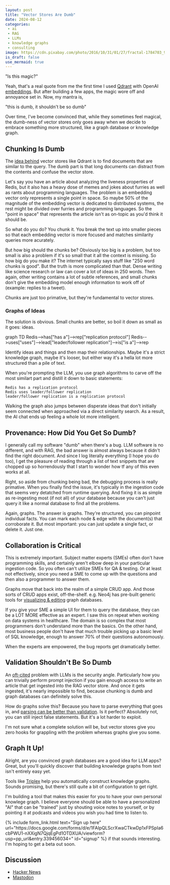 ```yaml
---
layout: post
title: "Vector Stores Are Dumb"
date: 2024-08-12
categories:
 - ai
 - RAG
 - LLMs
 - knowledge graphs
 - consulting
image: https://cdn.pixabay.com/photo/2016/10/31/01/27/fractal-1784703_960_720.jpg
is_draft: false
use_mermaid: true
---
```


"Is this magic?"

Yeah, that's a real quote from me the first time I used [Qdrant][q] with OpenAI [embeddings][emb].
But after building a few apps, the magic wore off and annoyance set in. Now, my mantra is, 

"this is dumb, it shouldn't be so dumb"

Over time, I've become convinced that, while they sometimes feel magical,
the dumb-ness of vector stores only goes away when we decide to embrace something more structured, 
like a graph database or knowledge graph.


## Chunking Is Dumb
The [idea behind][hnsw] vector stores like Qdrant is to find documents that are similar to the query. The dumb part is
that long documents can distract from the contents and confuse the vector store.

Let's say you have an article about analyzing the liveness properties of Redis, but it also has a heavy 
dose of memes and jokes about furries as well as rants about programming languages. The problem is an
embedding vector only represents a single point in space. So maybe 50% of the magnitude of the embedding vector
is dedicated to distributed systems, the rest might be divided over furries and programming languages.
So the "point in space" that represents the article isn't as on-topic as you'd think it should be.

So what do you do? You chunk it. You break the text up into smaller pieces so that each embedding vector is 
more focused and matches similarity queries more acurately.

But how big should the chunks be? Obviously too big is a problem, but too small is also a problem if it's so small that it
all the context is missing. So how big do you make it? The internet typically says stuff like "250 
word chunks is good". But the truth is more complicated than that. Dense writing like science research or
law can cover a lot of ideas in 250 words. Then again, other writing contains a lot of subtle references,
and small chunks don't give the embedding model enough information to work off of (example: replies to a
tweet).

Chunks are just too primative, but they're fundamental to vector stores.

### Graphs of Ideas
The solution is obvious. Small chunks are better, so boil it down as small as it goes: ideas. 

<div class="mermaid">
graph TD
Redis-->has["has a"]-->rep["replication protocol"]
Redis-->uses["uses"]-->lead["leader/follower replication"]-->is["is a"]-->rep
</div>

Identify ideas and things and then map their relationships. Maybe it's a strict knowledge graph, 
maybe it's looser, but either way it's a hella lot more structured than a pile of text. 

When you're prompting the LLM, you use graph algorithms to carve off the most similart part and distill it down to basic statements:


```
Redis has a replication protocol
Redis uses leader/follower replication
leader/follower replication is a replication protocol
```

Walking the graph also jumps between disperate ideas that don't initially seem connected when approached via
a direct similarity search. As a result, the AI chat ends up feeling a whole lot more intelligent.


## Provenance: How Did You Get So Dumb?
I generally call my software "dumb" when there's a bug. LLM software is no different, and with RAG, the
bad answer is almost always because it didn't find the right document. And since I log literally everything
(I hope you do too), I get the pleasure of reading through a list of text snippets that are chopped up
so horrendously that I start to wonder how tf any of this even works at all.

Right, so aside from chunking being bad, the debugging process is really primative. When you finally
find the issue, it's typically in the ingestion code that seems very detatched from runtime querying.
And fixing it is as simple as re-ingesting most (if not all) of your database because you can't just
query it like a normal database to find all the problems.

Again, graphs. The answer is graphs. They're structured, you can pinpoint individual facts. You can mark
each node & edge with the document(s) that corroborate it. But most important: you can just update a
single fact, or delete it. Just one.

## Collaboration is Critical
This is extremely important. Subject matter experts (SMEs) often don't have programming skills, and certainly
aren't elbow deep in your particular ingestion code. So you often can't utilize SMEs for QA & testing.
Or at least not effectively, since you need a SME to come up with the questions and then also a programmer to
answer them.

Graphs move that back into the realm of a simple CRUD app. And those sorts of CRUD apps exist, off-the-shelf.
e.g. Neo4j has pre-built generic tools for [visualizing & editing][neo] graph databases.

If you give your SME a simple UI for them to query the database, they can be a LOT MORE effective as an
expert. I saw this on repeat when working on data systems in healthcare. The domain is so complex that most
programmers don't understand more than the basics. On the other hand, most business people don't have that much trouble picking up a basic
level of SQL knowledge, enough to answer 70% of their questions autonomously. 

When the experts are empowered, the bug reports get dramatically better.


## Validation Shouldn't Be So Dumb
An [oft-cited][dm] problem with LLMs is the security angle. Particularly how you can trivially perform prompt
injection if you gain enough access to write an article that get ingested into the RAG vector store. And once
it gets ingested, it's nearly impossible to find, because chunking is dumb and graph databases can 
definitely solve this.

How do graphs solve this? Because you have to parse everything that goes in, and [parsing can be better than validation][parse]. Is it perfect? Absolutely not,
you can still inject false statements. But it's a lot harder to exploit. 

I'm not sure what a complete solution will be, but vector stores give you zero hooks for grappling with the 
problem whereas graphs give you some.



## Graph It Up!
Alright, are you convinced graph databases are a good idea for LLM apps? Great, but you'll quickly 
discover that building knowledge graphs from text isn't entirely easy yet.

Tools like [Triplex][triplex] help you automatically construct knowledge graphs. Sounds promising, but
there's still quite a bit of configuration to get right.

I'm building a tool that makes this easier for you to have your own personal knowlege graph. I believe everyone should be able to
have a personalized "AI" that can be "trained" just by shouting voice notes to yourself, or by pointing it
at podcasts and videos you wish you had time to listen to. 

<p>{% include form_link.html text="Sign up here" url="https://docs.google.com/forms/d/e/1FAIpQLScrXwaCTkwDp1xFPSpIa6cbPWU1-nXXigN7QjqEgPd1OTDXUA/viewform?usp=pp_url&entry.339456034=" id="signup" %}
    if that sounds interesting. I'm hoping to get a beta out soon.</p>


<script language="javascript">
/* https://docs.google.com/forms/d/e/1FAIpQLScrXwaCTkwDp1xFPSpIa6cbPWU1-nXXigN7QjqEgPd1OTDXUA/viewform?usp=pp_url&entry.339456034=Google+Ad */
function getCookie(name) {
    /* try cookies */
    var match = document.cookie.match(new RegExp('(^| )' + name + '=([^;]+)'));
    if (match) return match[2];

    /* try URL params */
    var urlParams = new URLSearchParams(window.location.search);
    var queryParam = urlParams.get(name);
    if (queryParam) return queryParam;

    /* fallback */
    return undefined;
}

document.addEventListener("DOMContentLoaded", function() {
    var utm_source = getCookie('utm_source') || "direct";
    var utm_medium = getCookie('utm_medium');
    var utm_campaign = getCookie('utm_campaign');
    var utm_term = getCookie('utm_term');
    var utm_content = getCookie('utm_content');

    var formLink = document.getElementById('signup');

    if (formLink) {
        var baseUrl = formLink.getAttribute('href').split('?')[0]; // Get the base URL without any query strings
        var utmParams = [
            'utm_source=' + utm_source,
            'utm_medium=' + utm_medium,
            'utm_campaign=' + utm_campaign,
            'utm_term=' + utm_term,
            'utm_content=' + utm_content
        ].filter(Boolean).join('&');

        formLink.setAttribute('href', "https://docs.google.com/forms/d/e/1FAIpQLScrXwaCTkwDp1xFPSpIa6cbPWU1-nXXigN7QjqEgPd1OTDXUA/viewform?usp=pp_url&entry.339456034=" + utm_source);
    }
});
</script>

## Discussion
* [Hacker News](https://news.ycombinator.com/item?id=41227766)
* [Mastodon](https://hachyderm.io/@kellogh/112950493917532850)



 [q]: https://qdrant.tech/
 [emb]: https://platform.openai.com/docs/guides/embeddings
 [hnsw]: https://www.pinecone.io/learn/series/faiss/hnsw/
 [neo]: https://neo4j.com/product/bloom/
 [dm]: https://deepmind.google/discover/blog/mapping-the-misuse-of-generative-ai/
 [triplex]: https://www.sciphi.ai/blog/triplex
 [signup]: https://docs.google.com/forms/d/e/1FAIpQLScrXwaCTkwDp1xFPSpIa6cbPWU1-nXXigN7QjqEgPd1OTDXUA/viewform?usp=sf_link
 [parse]: https://lexi-lambda.github.io/blog/2019/11/05/parse-don-t-validate/
